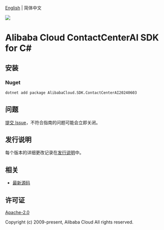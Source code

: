[English](README.md) | 简体中文

![](https://aliyunsdk-pages.alicdn.com/icons/AlibabaCloud.svg)

# Alibaba Cloud ContactCenterAI SDK for C#

## 安装

### Nuget

```bash
dotnet add package AlibabaCloud.SDK.ContactCenterAI20240603
```

## 问题

[提交 Issue](https://github.com/aliyun/alibabacloud-csharp-sdk/issues/new)，不符合指南的问题可能会立即关闭。

## 发行说明

每个版本的详细更改记录在[发行说明](./ChangeLog.md)中。

## 相关

* [最新源码](https://github.com/aliyun/alibabacloud-csharp-sdk/)

## 许可证

[Apache-2.0](http://www.apache.org/licenses/LICENSE-2.0)

Copyright (c) 2009-present, Alibaba Cloud All rights reserved.
